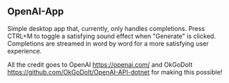 ## OpenAI-App

Simple desktop app that, currently, only handles completions. Press CTRL+M to toggle a satisfying sound effect when "Generate" is clicked. 
Completions are streamed in word by word for a more satisfying user experience.

All the credit goes to OpenAI https://openai.com/
and OkGoDoIt https://github.com/OkGoDoIt/OpenAI-API-dotnet
for making this possible!
